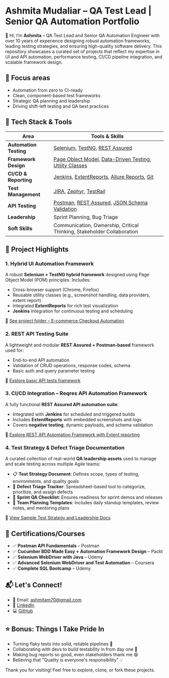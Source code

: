 # Ashmita Mudaliar – QA Test Lead | Senior QA Automation Portfolio

👋 Hi, I’m **Ashmita** – QA Test Lead and  Senior QA Automation Engineer with over 10 years of experience designing robust automation frameworks, leading testing strategies, and ensuring high-quality software delivery. This repository showcases a curated set of projects that reflect my expertise in UI and API automation, performance testing, CI/CD pipeline integration, and scalable framework design.

## 📌 Focus areas

- Automation from zero to CI-ready
- Clean, component-based test frameworks
- Strategic QA planning and leadership
- Driving shift-left testing and QA best practices

## 🧰 Tech Stack & Tools

| Area                     | Tools & Skills                                                                 |
|--------------------------|---------------------------------------------------------------------------------|
| **Automation Testing**   | [Selenium](https://www.selenium.dev/), [TestNG](https://testng.org/), [REST Assured](https://rest-assured.io/) |
| **Framework Design**     | [Page Object Model](https://www.toolsqa.com/selenium-webdriver/page-object-model/), [Data-Driven Testing](https://testng.org/doc/documentation-main.html#parameters-dataproviders), [Utility Classes](https://www.baeldung.com/java-utils) |
| **CI/CD & Reporting**    | [Jenkins](https://www.jenkins.io/), [ExtentReports](https://extentreports.com/), [Allure Reports](https://docs.qameta.io/allure/), [Git](https://git-scm.com/) |
| **Test Management**      | [JIRA](https://www.atlassian.com/software/jira), [Zephyr](https://www.getzephyr.com/), [TestRail](https://www.gurock.com/testrail/) |
| **API Testing**          | [Postman](https://www.postman.com/), [REST Assured](https://rest-assured.io/), [JSON Schema Validation](https://json-schema.org/) |
| **Leadership**           | Sprint Planning, Bug Triage
| **Soft Skills**          | Communication, Ownership, Critical Thinking, Stakeholder Collaboration

## 📁 Project Highlights

### 1. **Hybrid UI Automation Framework**
A robust **Selenium + TestNG hybrid framework** designed using Page Object Model (POM) principles. Includes:
- Cross-browser support (Chrome, Firefox)
- Reusable utility classes (e.g., screenshot handling, data providers, extent report)
- Integrated **ExtentReports** for rich test visualization
- **Jenkins** integration for continuous testing and scheduling

🔗 [See project folder – E-commerce Checkout Automation](https://github.com/ashmita-qalead/ecommerce-checkout-automation)

### 2. **REST API Testing Suite**
A lightweight and modular **REST Assured + Postman-based** framework used for:
- End-to-end API automation
- Validation of CRUD operations, response codes, schema
- Basic auth and query parameter testing

🔗 [Explore basic API tests framework](https://github.com/ashmita-qalead/api-testing-suite)

### 3. **CI/CD Integration – Reqres API Automation Framework**
A fully functional **REST Assured API automation suite**:
- Integrated with **Jenkins** for scheduled and triggered builds
- Includes **ExtentReports** with embedded screenshots and logs
- Covers **negative testing**, dynamic payloads, and schema validation

🔗 [Explore REST API Automation Framework with Extent reporting](https://github.com/ashmita-qalead/reqres-api-automation-framework)

### 4. **Test Strategy & Defect Triage Documentation**
A curated collection of real-world **QA leadership assets** used to manage and scale testing across multiple Agile teams:
- 📋 **Test Strategy Document**: Defines scope, types of testing, environments, and quality goals
- 🐞 **Defect Triage Tracker**: Spreadsheet-based tool to categorize, prioritize, and assign defects
- 🤝 **Sprint QA Checklist**: Ensures readiness for sprint demos and releases
- 👥 **Team Planning Templates**: Includes daily standup templates, review notes, and mentoring plans

🔗 [View Sample Test Strategy and Leadership Docs](https://github.com/ashmita-qalead/qa-docs-and-templates)

## 📜 Certifications/Courses

- ✅ **Postman API Fundamentals** – Postman
- ✅ **Cucumber BDD Made Easy + Automation Framework Design** – Packt
- ✅ **Selenium WebDriver with Java** – Udemy
- ✅ **Advanced Selenium WebDriver and Test Automation** – Coursera
- ✅ **Complete SQL Bootcamp** – Udemy

## 📬 Let's Connect!

- 📧 Email: ashmitam70@gmail.com
- 🔗 [LinkedIn](https://linkedin.com/in/ashmitam70)
- 💻 [GitHub](https://github.com/ashmita-qalead)

## ⭐ Bonus: Things I Take Pride In
- Turning flaky tests into solid, reliable pipelines 🧪
- Collaborating with devs to build testability in from day one 🤝
- Making bug reports so good, even stakeholders thank me 😄
- Believing that "Quality is everyone's responsibility" 💡

Thank you for visiting! Feel free to explore, clone, or fork these projects.
